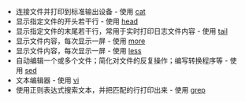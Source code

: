 - 连接文件并打印到标准输出设备 - 使用 [cat](https://dunwu.github.io/linux-tutorial/linux/cli/linux-cli-file.html#cat)
- 显示指定文件的开头若干行 - 使用 [head](https://dunwu.github.io/linux-tutorial/linux/cli/linux-cli-file.html#head)
- 显示指定文件的末尾若干行，常用于实时打印日志文件内容 - 使用 [tail](https://dunwu.github.io/linux-tutorial/linux/cli/linux-cli-file.html#tail)
- 显示文件内容，每次显示一屏 - 使用 [more](https://dunwu.github.io/linux-tutorial/linux/cli/linux-cli-file.html#more)
- 显示文件内容，每次显示一屏 - 使用 [less](https://dunwu.github.io/linux-tutorial/linux/cli/linux-cli-file.html#less)
- 自动编辑一个或多个文件；简化对文件的反复操作；编写转换程序等 - 使用 [sed](https://dunwu.github.io/linux-tutorial/linux/cli/linux-cli-file.html#sed)
- 文本编辑器 - 使用 [vi](https://dunwu.github.io/linux-tutorial/linux/cli/linux-cli-file.html#vi)
- 使用正则表达式搜索文本，并把匹配的行打印出来 - 使用 [grep](https://dunwu.github.io/linux-tutorial/linux/cli/linux-cli-file.html#grep)